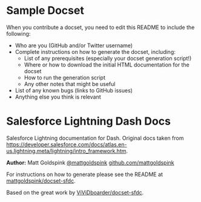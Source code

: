 Sample Docset
=======================

When you contribute a docset, you need to edit this README to include the following:
* Who are you (GitHub and/or Twitter username)
* Complete instructions on how to generate the docset, including:
  * List of any prerequisites (especially your docset generation script!)
  * Where or how to download the initial HTML documentation for the docset
  * How to run the generation script
  * Any other notes that might be useful
* List of any known bugs (links to GitHub issues)
* Anything else you think is relevant


# Salesforce Lightning Dash Docs

Salesforce Lightning documentation for Dash. Original docs taken from https://developer.salesforce.com/docs/atlas.en-us.lightning.meta/lightning/intro_framework.htm.

**Author:** Matt Goldspink [@mattgoldspink](https://twitter.com/mattgoldspink) [github.com/mattgoldspink](https://github.com/mattgoldspink)

For instructions on how to generate please see the README at [mattgoldspink/docset-sfdc](https://github.com/mattgoldspink/docset-sfdc). 

Based on the great work by [ViViDboarder/docset-sfdc](https://github.com/ViViDboarder/docset-sfdc).